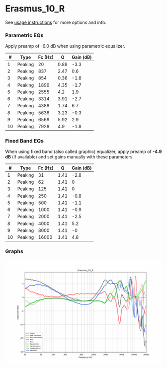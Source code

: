 # Erasmus_10_R
See [usage instructions](https://github.com/jaakkopasanen/AutoEq#usage) for more options and info.

### Parametric EQs
Apply preamp of -6.0 dB when using parametric equalizer.

|   # | Type    |   Fc (Hz) |    Q |   Gain (dB) |
|-----|---------|-----------|------|-------------|
|   1 | Peaking |        20 | 0.89 |        -3.3 |
|   2 | Peaking |       837 | 2.47 |         0.6 |
|   3 | Peaking |       854 | 0.36 |        -1.8 |
|   4 | Peaking |      1899 | 4.35 |        -1.7 |
|   5 | Peaking |      2555 | 4.2  |         1.9 |
|   6 | Peaking |      3314 | 3.91 |        -2.7 |
|   7 | Peaking |      4389 | 1.74 |         6.7 |
|   8 | Peaking |      5636 | 3.23 |        -0.3 |
|   9 | Peaking |      6569 | 5.92 |         2.9 |
|  10 | Peaking |      7928 | 4.9  |        -1.8 |

### Fixed Band EQs
When using fixed band (also called graphic) equalizer, apply preamp of **-4.9 dB** (if available) and set gains manually with these parameters.

|   # | Type    |   Fc (Hz) |    Q |   Gain (dB) |
|-----|---------|-----------|------|-------------|
|   1 | Peaking |        31 | 1.41 |        -2.8 |
|   2 | Peaking |        62 | 1.41 |         0   |
|   3 | Peaking |       125 | 1.41 |         0   |
|   4 | Peaking |       250 | 1.41 |        -0.8 |
|   5 | Peaking |       500 | 1.41 |        -1.1 |
|   6 | Peaking |      1000 | 1.41 |        -0.9 |
|   7 | Peaking |      2000 | 1.41 |        -2.5 |
|   8 | Peaking |      4000 | 1.41 |         5.2 |
|   9 | Peaking |      8000 | 1.41 |        -0   |
|  10 | Peaking |     16000 | 1.41 |         4.8 |

### Graphs
![](./Erasmus_10_R.png)
